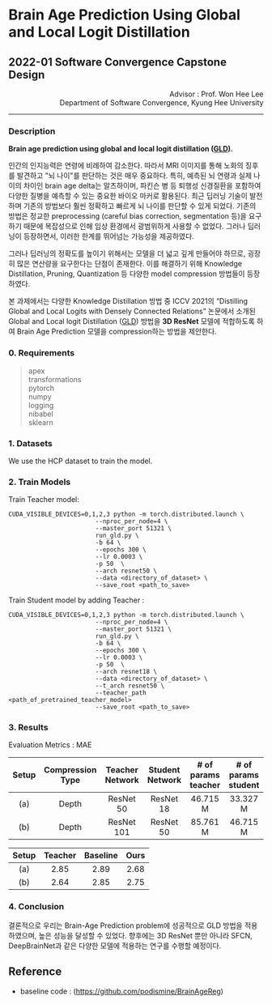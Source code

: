 # Brain Age Prediction Using Global and Local Logit Distillation
## 2022-01 Software Convergence Capstone Design

<div align="right">
Advisor : Prof. Won Hee Lee <br>
Department of Software Convergence, Kyung Hee University
</div>

------------------

### Description
**Brain age prediction using global and local logit distillation ([GLD](https://openaccess.thecvf.com/content/ICCV2021/html/Kim_Distilling_Global_and_Local_Logits_With_Densely_Connected_Relations_ICCV_2021_paper.html)).**

  인간의 인지능력은 연령에 비례하여 감소한다. 따라서 MRI 이미지를 통해 노화의 징후를 발견하고 "뇌 나이"를 판단하는 것은 매우 중요하다. 특히, 예측된 뇌 연령과 실제 나이의 차이인 brain age delta는 알츠하이머, 파킨슨 병 등 퇴행성 신경질환을 포함하여 다양한 질병을 예측할 수 있는 중요한 바이오 마커로 활용된다. 최근 딥러닝 기술이 발전하며 기존의 방법보다 훨씬 정확하고 빠르게 뇌 나이를 판단할 수 있게 되었다. 기존의 방법은 정교한 preprocessing (careful bias correction, segmentation 등)을 요구하기 때문에 복잡성으로 인해 임상 환경에서 광범위하게 사용할 수 없었다. 그러나 딥러닝이 등장하면서, 이러한 한계를 뛰어넘는 가능성을 제공하였다.

  그러나 딥러닝의 정확도를 높이기 위해서는 모델을 더 넓고 깊게 만들어야 하므로, 굉장히 많은 연산량을 요구한다는 단점이 존재한다. 이를 해결하기 위해 Knowledge Distillation, Pruning, Quantization 등 다양한 model compression 방법들이 등장하였다. 
  
본 과제에서는 다양한 Knowledge Distillation 방법 중 ICCV 2021의 “Distilling Global and Local Logits with Densely Connected Relations” 논문에서 소개된 Global and Local logit Distillation ([GLD](https://openaccess.thecvf.com/content/ICCV2021/html/Kim_Distilling_Global_and_Local_Logits_With_Densely_Connected_Relations_ICCV_2021_paper.html)) 방법을 **3D ResNet** 모델에 적합하도록 하여 Brain Age Prediction 모델을 compression하는 방법을 제안한다.

### 0. Requirements
>apex  
>transformations  
>pytorch  
>numpy  
>logging  
>nibabel  
>sklearn

### 1. Datasets
We use the HCP dataset to train the model.

### 2. Train Models

Train Teacher model:

```shell
CUDA_VISIBLE_DEVICES=0,1,2,3 python -m torch.distributed.launch \
                        --nproc_per_node=4 \
                        --master_port 51321 \
                        run_gld.py \
                        -b 64 \
                        --epochs 300 \
                        --lr 0.0003 \
                        -p 50  \
                        --arch resnet50 \
                        --data <directory_of_dataset> \
                        --save_root <path_to_save> 
```

Train Student model by adding Teacher : 

```shell
CUDA_VISIBLE_DEVICES=0,1,2,3 python -m torch.distributed.launch \
                        --nproc_per_node=4 \
                        --master_port 51321 \
                        run_gld.py \
                        -b 64 \
                        --epochs 300 \
                        --lr 0.0003 \
                        -p 50  \
                        --arch resnet18 \
                        --data <directory_of_dataset> \
                        --t_arch resnet50 \
                        --teacher_path <path_of_pretrained_teacher_model>
                        --save_root <path_to_save> 
```

### 3. Results

Evaluation Metrics : MAE

Setup  | Compression Type  |  Teacher Network  | Student Network  |  # of params teacher  |  # of params student  
:---:|:---:|:---:|:---:|:---:|:---:|
(a)  | Depth  |  ResNet 50  | ResNet 18  |  46.715 M  |  33.327 M
(b)  | Depth  |  ResNet 101  | ResNet 50  |  85.761 M  |  46.715 M


Setup  | Teacher  |  Baseline  | Ours  
:---:|:---:|:---:|:---:
(a)  | 2.85 |  2.89  | 2.68  
(b)  | 2.64  |  2.85  | 2.75  


### 4. Conclusion
결론적으로 우리는 Brain-Age Prediction problem에 성공적으로 GLD 방법을 적용하였으며, 높은 성능을 달성할 수 있었다. 향후에는 3D ResNet 뿐만 아니라 SFCN, DeepBrainNet과 같은 다양한 모델에 적용하는 연구를 수행할 예정이다.

## Reference
* baseline code : (https://github.com/podismine/BrainAgeReg)
